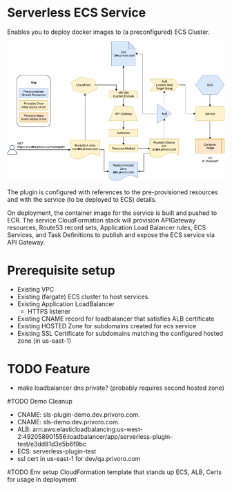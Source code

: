 # Serverless ECS Service
Enables you to deploy docker images to (a preconfigured) ECS Cluster.

![Deployment Infrastructure](sls-ecs-plugin-artifacts.png)

The plugin is configured with references to the pre-provisioned resources and with the service (to be deployed to ECS) details.

On deployment, the container image for the service is built and pushed to ECR. The service CloudFormation stack will provision APIGateway resources, Route53 record sets, Application Load Balancer rules, ECS Services, and Task Definitions to publish and expose the ECS service via API Gateway.

# Prerequisite setup
- Existing VPC
- Existing (fargate) ECS cluster to host services.
- Existing Application LoadBalancer 
  - HTTPS listener
- Existing CNAME record for loadbalancer that satisfies ALB certificate
- Existing HOSTED Zone for subdomains created for ecs service
- Existing SSL Certificate for subdomains matching the configured hosted zone (in us-east-1) 

# TODO Feature
- make loadbalancer dns private? (probably requires second hosted zone)

#TODO Demo Cleanup
- CNAME: sls-plugin-demo.dev.privoro.com.
- CNAME: sls-demo.dev.privoro.com.
- ALB: arn:aws:elasticloadbalancing:us-west-2:492058901556:loadbalancer/app/serverless-plugin-test/e3dd81d3e5b6f9bc
- ECS: serverless-plugin-test
- ssl cert in us-east-1 for dev/qa.privoro.com

#TODO Env setup
CloudFormation template that stands up ECS, ALB, Certs for usage in deployment
